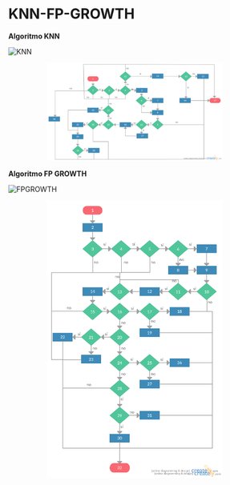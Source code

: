 # KNN-FP-GROWTH

**Algoritmo KNN**

![KNN](../master/Ingenieria/Diagrama_Complejidad_Ciclomatica/knn.PNG)

<p align="center">
  <img src="/Ingenieria/Diagrama_Complejidad_Ciclomatica/knn.png" width="350"/>
</p>

**Algoritmo FP GROWTH**

![FPGROWTH](../master/Ingenieria/Diagrama_Complejidad_Ciclomatica/FP_GROWTH.PNG)

<p align="center">
  <img src="/Ingenieria/Diagrama_Complejidad_Ciclomatica/FP_GROWTH.png" width="350"/>
</p>
